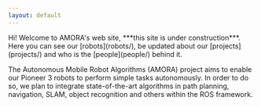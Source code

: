 ```yaml
---
layout: default
---
```


<div class="lead pretty-links">
  Hi! Welcome to AMORA's web site, ***this site is under construction***. Here you can see our [robots](robots/), be updated about our [projects](projects/) and who is the [people](people/) behind it.

  The Autonomous Mobile Robot Algorithms (AMORA) project aims to enable our Pioneer 3 robots to perform simple tasks autonomously. In order to do so, we plan to integrate state-of-the-art algorithms in path planning, navigation, SLAM, object recognition and others within the ROS framework.

<!--   You would normally put your [full name](about/) here and say something *smart* about yourself.

  This could also be the good place to say were you are coming from, what you [do for a living](work/) and maybe what you are [interested in](projects/). You might also be [writing](articles/) about stuff.

  But after all this is your site and I'm just a **placeholder text** so what would i know about some *home page content*. -->
</div>
